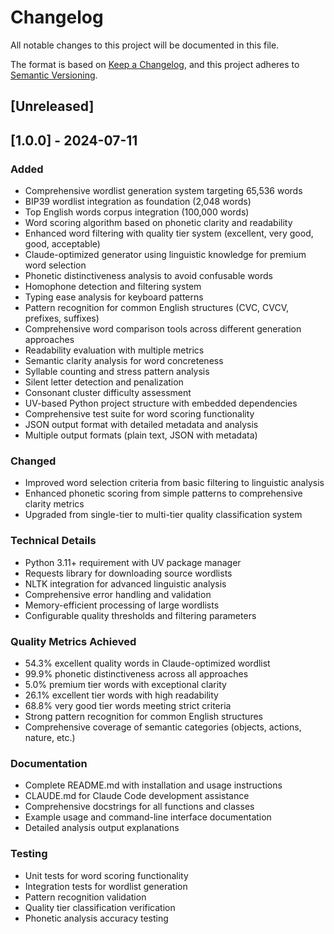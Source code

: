 # Changelog

All notable changes to this project will be documented in this file.

The format is based on [Keep a Changelog](https://keepachangelog.com/en/1.0.0/),
and this project adheres to [Semantic Versioning](https://semver.org/spec/v2.0.0.html).

## [Unreleased]

## [1.0.0] - 2024-07-11

### Added
- Comprehensive wordlist generation system targeting 65,536 words
- BIP39 wordlist integration as foundation (2,048 words)
- Top English words corpus integration (100,000 words)
- Word scoring algorithm based on phonetic clarity and readability
- Enhanced word filtering with quality tier system (excellent, very good, good, acceptable)
- Claude-optimized generator using linguistic knowledge for premium word selection
- Phonetic distinctiveness analysis to avoid confusable words
- Homophone detection and filtering system
- Typing ease analysis for keyboard patterns
- Pattern recognition for common English structures (CVC, CVCV, prefixes, suffixes)
- Comprehensive word comparison tools across different generation approaches
- Readability evaluation with multiple metrics
- Semantic clarity analysis for word concreteness
- Syllable counting and stress pattern analysis
- Silent letter detection and penalization
- Consonant cluster difficulty assessment
- UV-based Python project structure with embedded dependencies
- Comprehensive test suite for word scoring functionality
- JSON output format with detailed metadata and analysis
- Multiple output formats (plain text, JSON with metadata)

### Changed
- Improved word selection criteria from basic filtering to linguistic analysis
- Enhanced phonetic scoring from simple patterns to comprehensive clarity metrics
- Upgraded from single-tier to multi-tier quality classification system

### Technical Details
- Python 3.11+ requirement with UV package manager
- Requests library for downloading source wordlists
- NLTK integration for advanced linguistic analysis
- Comprehensive error handling and validation
- Memory-efficient processing of large wordlists
- Configurable quality thresholds and filtering parameters

### Quality Metrics Achieved
- 54.3% excellent quality words in Claude-optimized wordlist
- 99.9% phonetic distinctiveness across all approaches
- 5.0% premium tier words with exceptional clarity
- 26.1% excellent tier words with high readability
- 68.8% very good tier words meeting strict criteria
- Strong pattern recognition for common English structures
- Comprehensive coverage of semantic categories (objects, actions, nature, etc.)

### Documentation
- Complete README.md with installation and usage instructions
- CLAUDE.md for Claude Code development assistance
- Comprehensive docstrings for all functions and classes
- Example usage and command-line interface documentation
- Detailed analysis output explanations

### Testing
- Unit tests for word scoring functionality
- Integration tests for wordlist generation
- Pattern recognition validation
- Quality tier classification verification
- Phonetic analysis accuracy testing